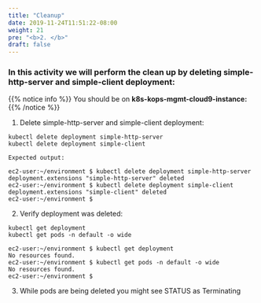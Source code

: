 ```yaml
---
title: "Cleanup"
date: 2019-11-24T11:51:22-08:00
weight: 21
pre: "<b>2. </b>"
draft: false
---
```


### In this activity we will perform the clean up by deleting simple-http-server and simple-client deployment:

{{% notice info %}}
You should be on **k8s-kops-mgmt-cloud9-instance:**
{{% /notice %}}

1. Delete simple-http-server and simple-client deployment:
```
kubectl delete deployment simple-http-server
kubectl delete deployment simple-client
```
```
Expected output:

ec2-user:~/environment $ kubectl delete deployment simple-http-server
deployment.extensions "simple-http-server" deleted
ec2-user:~/environment $ kubectl delete deployment simple-client
deployment.extensions "simple-client" deleted
ec2-user:~/environment $
```

2. Verify deployment was deleted:
```
kubectl get deployment
kubectl get pods -n default -o wide
```
```
ec2-user:~/environment $ kubectl get deployment
No resources found.
ec2-user:~/environment $ kubectl get pods -n default -o wide
No resources found.
ec2-user:~/environment $
```
3. While pods are being deleted you might see STATUS as Terminating
